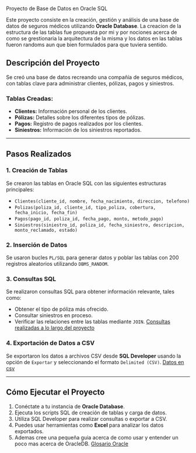 Proyecto de Base de Datos en Oracle SQL

Este proyecto consiste en la creación, gestión y análisis de una base de datos de seguros médicos utilizando **Oracle Database**. La creacion de la estructura de las tablas fue propuesta por mi y por nociones acerca de como se grestionaria la arquitectura de la misma y los datos en las tablas fueron randoms aun que bien formulados para que tuviera sentido.

## **Descripción del Proyecto**
Se creó una base de datos recreando una compañía de seguros médicos, con tablas clave para administrar clientes, pólizas, pagos y siniestros.

### **Tablas Creadas:**
- **Clientes:** Información personal de los clientes.
- **Pólizas:** Detalles sobre los diferentes tipos de pólizas.
- **Pagos:** Registro de pagos realizados por los clientes.
- **Siniestros:** Información de los siniestros reportados.

---

## **Pasos Realizados**

### 1. **Creación de Tablas**
Se crearon las tablas en Oracle SQL con las siguientes estructuras principales:
- `Clientes(cliente_id, nombre, fecha_nacimiento, direccion, telefono)`
- `Polizas(poliza_id, cliente_id, tipo_poliza, cobertura, fecha_inicio, fecha_fin)`
- `Pagos(pago_id, poliza_id, fecha_pago, monto, metodo_pago)`
- `Siniestros(siniestro_id, poliza_id, fecha_siniestro, descripcion, monto_reclamado, estado)`

### 2. **Inserción de Datos**
Se usaron bucles `PL/SQL` para generar datos y poblar las tablas con 200 registros aleatorios utilizando `DBMS_RANDOM`.

### 3. **Consultas SQL**
Se realizaron consultas SQL para obtener información relevante, tales como:
- Obtener el tipo de póliza más ofrecido.
- Consultar siniestros en proceso.
- Verificar las relaciones entre las tablas mediante `JOIN`.
[Consultas realizadas a lo largo del proyecto](https://github.com/PabloOsorio/OracleDB_Seguros_Medicos/tree/main/Scripts)

### 4. **Exportación de Datos a CSV**
Se exportaron los datos a archivos CSV desde **SQL Developer** usando la opción de `Exportar` y seleccionando el formato `Delimited (CSV)`.
[Datos en csv](https://github.com/PabloOsorio/OracleDB_Seguros_Medicos/tree/main/DATA)

---

## **Cómo Ejecutar el Proyecto**
1. Conéctate a tu instancia de **Oracle Database**.
2. Ejecuta los scripts SQL de creación de tablas y carga de datos.
3. Utiliza SQL Developer para realizar consultas o exportar a CSV.
4. Puedes usar herramientas como **Excel** para analizar los datos exportados.
5. Ademas cree una pequeña guia acerca de como usar y entender un poco mas acerca de OracleDB. [Glosario Oracle](https://github.com/PabloOsorio/OracleDB_Seguros_Medicos/blob/main/Glosario_Oracle/Glosario_OracleDB.md)


